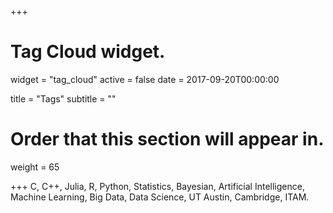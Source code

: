 +++
# Tag Cloud widget.
widget = "tag_cloud"
active = false
date = 2017-09-20T00:00:00

title = "Tags"
subtitle = ""

# Order that this section will appear in.
weight = 65

+++
C, C++, Julia, R, Python, Statistics, Bayesian, Artificial Intelligence, Machine Learning, Big Data, Data Science, UT Austin, Cambridge, ITAM.